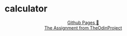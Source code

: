 # calculator
<p align="center">
    <a href="https://callmehallo.github.io/calculator/" target="_blank">Github Pages 🧮</a> <br>
    <a href="https://www.theodinproject.com/paths/foundations/courses/foundations/lessons/calculator" target="_blank">The Assignment from TheOdinProject</a>
    </p>
